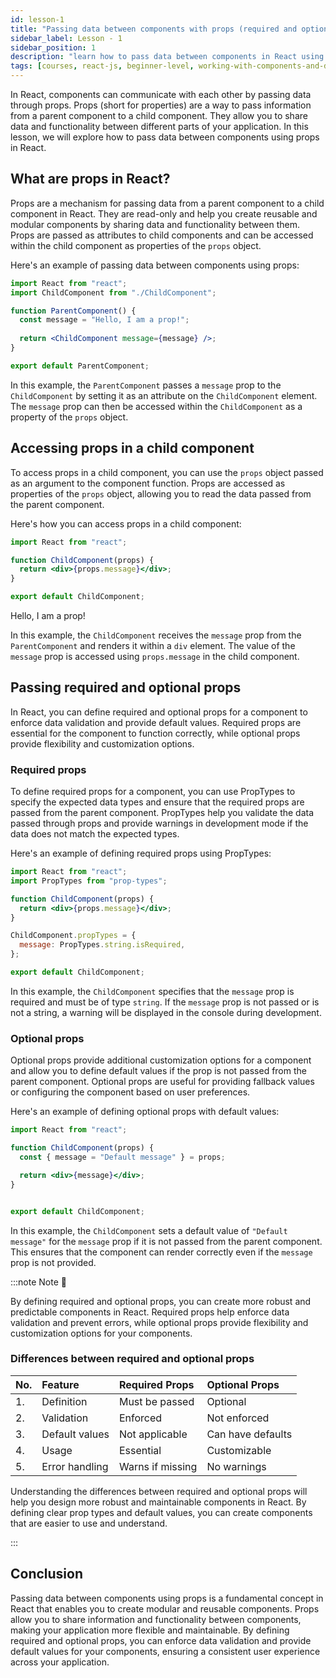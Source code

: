```yaml
---
id: lesson-1
title: "Passing data between components with props (required and optional)"
sidebar_label: Lesson - 1
sidebar_position: 1
description: "learn how to pass data between components in React using props. Props are used to pass data from a parent component to a child component, enabling the sharing of information and functionality between different parts of the application."
tags: [courses, react-js, beginner-level, working-with-components-and-data, props, data-sharing]
---
```


In React, components can communicate with each other by passing data through props. Props (short for properties) are a way to pass information from a parent component to a child component. They allow you to share data and functionality between different parts of your application. In this lesson, we will explore how to pass data between components using props in React.

## What are props in React?

Props are a mechanism for passing data from a parent component to a child component in React. They are read-only and help you create reusable and modular components by sharing data and functionality between them. Props are passed as attributes to child components and can be accessed within the child component as properties of the `props` object.

Here's an example of passing data between components using props:

```jsx title="ParentComponent.js"
import React from "react";
import ChildComponent from "./ChildComponent";

function ParentComponent() {
  const message = "Hello, I am a prop!";
  
  return <ChildComponent message={message} />;
}

export default ParentComponent;
```

In this example, the `ParentComponent` passes a `message` prop to the `ChildComponent` by setting it as an attribute on the `ChildComponent` element. The `message` prop can then be accessed within the `ChildComponent` as a property of the `props` object.

## Accessing props in a child component

To access props in a child component, you can use the `props` object passed as an argument to the component function. Props are accessed as properties of the `props` object, allowing you to read the data passed from the parent component.

Here's how you can access props in a child component:

```jsx title="ChildComponent.js"
import React from "react";

function ChildComponent(props) {
  return <div>{props.message}</div>;
}

export default ChildComponent;
```

<BrowserWindow>
  <div>
    Hello, I am a prop!
  </div>
</BrowserWindow>

In this example, the `ChildComponent` receives the `message` prop from the `ParentComponent` and renders it within a `div` element. The value of the `message` prop is accessed using `props.message` in the child component.

## Passing required and optional props

In React, you can define required and optional props for a component to enforce data validation and provide default values. Required props are essential for the component to function correctly, while optional props provide flexibility and customization options.

### Required props

To define required props for a component, you can use PropTypes to specify the expected data types and ensure that the required props are passed from the parent component. PropTypes help you validate the data passed through props and provide warnings in development mode if the data does not match the expected types.

Here's an example of defining required props using PropTypes:

```jsx title="ChildComponent.js"
import React from "react";
import PropTypes from "prop-types";

function ChildComponent(props) {
  return <div>{props.message}</div>;
}

ChildComponent.propTypes = {
  message: PropTypes.string.isRequired,
};

export default ChildComponent;
```

In this example, the `ChildComponent` specifies that the `message` prop is required and must be of type `string`. If the `message` prop is not passed or is not a string, a warning will be displayed in the console during development.

### Optional props

Optional props provide additional customization options for a component and allow you to define default values if the prop is not passed from the parent component. Optional props are useful for providing fallback values or configuring the component based on user preferences.

Here's an example of defining optional props with default values:

```jsx title="ChildComponent.js"
import React from "react";

function ChildComponent(props) {
  const { message = "Default message" } = props;

  return <div>{message}</div>;
}


export default ChildComponent;
```

In this example, the `ChildComponent` sets a default value of `"Default message"` for the `message` prop if it is not passed from the parent component. This ensures that the component can render correctly even if the `message` prop is not provided.

:::note Note 📝

By defining required and optional props, you can create more robust and predictable components in React. Required props help enforce data validation and prevent errors, while optional props provide flexibility and customization options for your components.

### Differences between required and optional props

|No. | Feature           | Required Props | Optional Props |
|:----|:-------------------|:----------------|:----------------|
|1.  | Definition        | Must be passed | Optional       |
|2.  | Validation        | Enforced       | Not enforced   |
|3.  | Default values    | Not applicable | Can have defaults |
|4.  | Usage             | Essential      | Customizable   |
|5.  | Error handling    | Warns if missing | No warnings    |

Understanding the differences between required and optional props will help you design more robust and maintainable components in React. By defining clear prop types and default values, you can create components that are easier to use and understand.

:::

## Conclusion

Passing data between components using props is a fundamental concept in React that enables you to create modular and reusable components. Props allow you to share information and functionality between components, making your application more flexible and maintainable. By defining required and optional props, you can enforce data validation and provide default values for your components, ensuring a consistent user experience across your application.